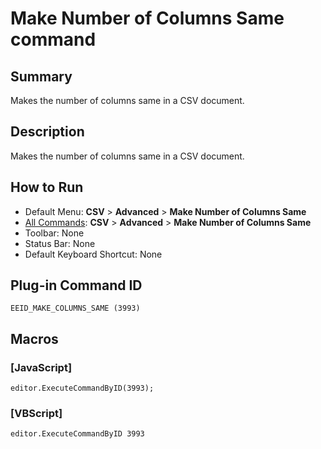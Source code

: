 # Make Number of Columns Same command

## Summary

Makes the number of columns same in a CSV document.

## Description

Makes the number of columns same in a CSV document.

## How to Run

- Default Menu: **CSV** \> **Advanced** \> **Make Number of Columns Same**
- [All Commands](../tools/all_commands): **CSV** \> **Advanced** \> **Make Number of Columns Same**
- Toolbar: None
- Status Bar: None
- Default Keyboard Shortcut: None

## Plug-in Command ID

```
EEID_MAKE_COLUMNS_SAME (3993)```

## Macros

### \[JavaScript\]

```
editor.ExecuteCommandByID(3993);
```

### \[VBScript\]

```
editor.ExecuteCommandByID 3993
```
